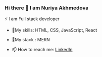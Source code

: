 ### Hi there 👋 I am Nuriya Akhmedova

⚡ I am  Full stack developer
- 🌱My skills: HTML, CSS, JavaScript, React
-  🌱My stack : MERN
      

- 📫 How to reach me: <a href="https://www.linkedin.com/in/nuriya-akhmedova/">LinkedIn</a>   
<!--
**NuriyaAkh/NuriyaAkh** is a ✨ _special_ ✨ repository because its `README.md` (this file) appears on your GitHub profile.

Here are some ideas to get you started:

- 🔭 I’m currently working on ...
- 🌱 I’m currently learning ...
- 👯 I’m looking to collaborate on ...
- 🤔 I’m looking for help with ...
- 💬 Ask me about ...
- 📫 How to reach me: ...
- 😄 Pronouns: ...
- ⚡ Fun fact: ...
-->
